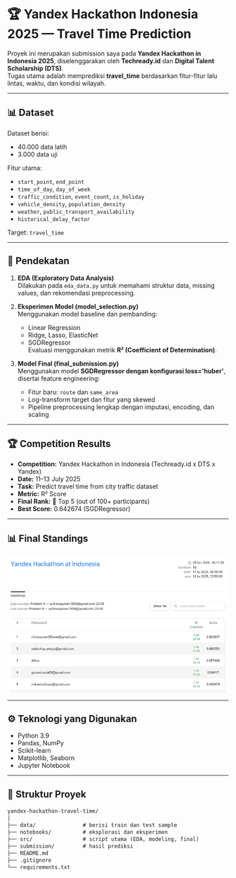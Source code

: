 # 🏆 Yandex Hackathon Indonesia 2025 — Travel Time Prediction

Proyek ini merupakan submission saya pada **Yandex Hackathon in Indonesia 2025**, diselenggarakan oleh **Techready.id** dan **Digital Talent Scholarship (DTS)**.  
Tugas utama adalah memprediksi **travel_time** berdasarkan fitur-fitur lalu lintas, waktu, dan kondisi wilayah.

---

## 📊 Dataset
Dataset berisi:
- 40.000 data latih
- 3.000 data uji

Fitur utama:
- `start_point`, `end_point`
- `time_of_day`, `day_of_week`
- `traffic_condition`, `event_count`, `is_holiday`
- `vehicle_density`, `population_density`
- `weather`, `public_transport_availability`
- `historical_delay_factor`

Target: `travel_time`

---

## 🧠 Pendekatan
1. **EDA (Exploratory Data Analysis)**  
   Dilakukan pada `eda_data.py` untuk memahami struktur data, missing values, dan rekomendasi preprocessing.

2. **Eksperimen Model (model_selection.py)**  
   Menggunakan model baseline dan pembanding:
   - Linear Regression  
   - Ridge, Lasso, ElasticNet  
   - SGDRegressor  
   Evaluasi menggunakan metrik **R² (Coefficient of Determination)**.

3. **Model Final (final_submission.py)**  
   Menggunakan model **SGDRegressor dengan konfigurasi loss='huber'**, disertai feature engineering:
   - Fitur baru: `route` dan `same_area`
   - Log-transform target dan fitur yang skewed
   - Pipeline preprocessing lengkap dengan imputasi, encoding, dan scaling

---

## 🏆 Competition Results

- **Competition:** Yandex Hackathon in Indonesia (Techready.id x DTS x Yandex)  
- **Date:** 11–13 July 2025  
- **Task:** Predict travel time from city traffic dataset  
- **Metric:** R² Score  
- **Final Rank:** 🥇 Top 5 (out of 100+ participants)  
- **Best Score:** 0.642674 (SGDRegressor)

---

## 📊 Final Standings
![Final Standings](asset/standings.png)

---

## ⚙️ Teknologi yang Digunakan
- Python 3.9  
- Pandas, NumPy  
- Scikit-learn  
- Matplotlib, Seaborn  
- Jupyter Notebook  

---

## 📂 Struktur Proyek
```plaintext
yandex-hackathon-travel-time/
│
├── data/               # berisi train dan test sample
├── notebooks/          # eksplorasi dan eksperimen
├── src/                # script utama (EDA, modeling, final)
├── submission/         # hasil prediksi
├── README.md
├── .gitignore
└── requirements.txt

